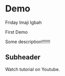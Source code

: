 # Demo


Friday Imaji Igbah   

First Demo

Some description!!!!!!!

## Subheader

Watch tutorial on Youtube.